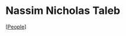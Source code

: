 # Nassim Nicholas Taleb

[[People]]

[//begin]: # "Autogenerated link references for markdown compatibility"
[People]: people "People"
[//end]: # "Autogenerated link references"